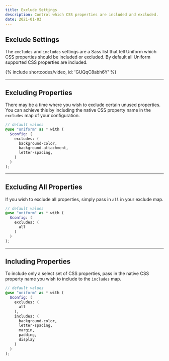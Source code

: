 ```yaml
---
title: Exclude Settings
description: Control which CSS properties are included and excluded.
date: 2021-01-03
---
```



## Exclude Settings

The `excludes` and `includes` settings are a Sass list that tell Uniform which CSS properties should be included or excluded. By default all Uniform supported CSS properties are included.

{% include shortcodes/video, id: 'GUQqC8abh6Y' %}

---

## Excluding Properties

There may be a time where you wish to exclude certain unused properties. You can achieve this by including the native CSS property name in the `excludes` map of your configuration.

```scss
// default values
@use "uniform" as * with (
  $config: (
    excludes: (
      background-color, 
      background-attachment, 
      letter-spacing,
    )
  )
);
```

---

## Excluding All Properties

If you wish to exclude all properties, simply pass in `all` in your exclude map.

```scss
// default values
@use "uniform" as * with (
  $config: (
    excludes: (
      all
    )
  )
);
```

---

## Including Properties

To include only a select set of CSS properties, pass in the native CSS property name you wish to include to the `includes` map.

```scss
// default values
@use "uniform" as * with (
  $config: (
    excludes: (
      all
    ),
    includes: (
      background-color,
      letter-spacing,
      margin,
      padding,
      display
    )
  )
);
```
